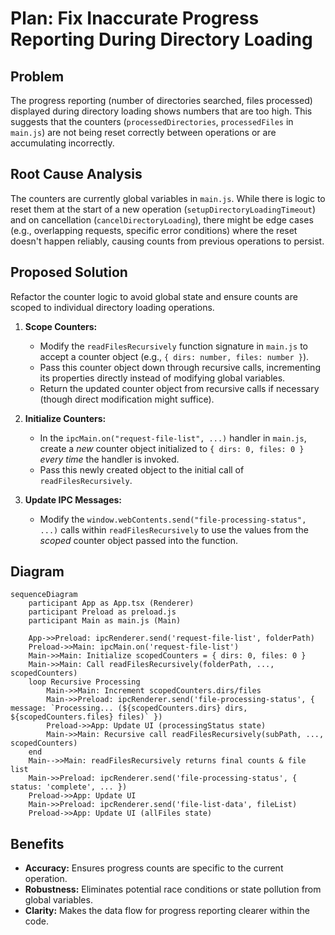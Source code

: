 # Plan: Fix Inaccurate Progress Reporting During Directory Loading

## Problem

The progress reporting (number of directories searched, files processed) displayed during directory loading shows numbers that are too high. This suggests that the counters (`processedDirectories`, `processedFiles` in `main.js`) are not being reset correctly between operations or are accumulating incorrectly.

## Root Cause Analysis

The counters are currently global variables in `main.js`. While there is logic to reset them at the start of a new operation (`setupDirectoryLoadingTimeout`) and on cancellation (`cancelDirectoryLoading`), there might be edge cases (e.g., overlapping requests, specific error conditions) where the reset doesn't happen reliably, causing counts from previous operations to persist.

## Proposed Solution

Refactor the counter logic to avoid global state and ensure counts are scoped to individual directory loading operations.

1.  **Scope Counters:**
    *   Modify the `readFilesRecursively` function signature in `main.js` to accept a counter object (e.g., `{ dirs: number, files: number }`).
    *   Pass this counter object down through recursive calls, incrementing its properties directly instead of modifying global variables.
    *   Return the updated counter object from recursive calls if necessary (though direct modification might suffice).

2.  **Initialize Counters:**
    *   In the `ipcMain.on("request-file-list", ...)` handler in `main.js`, create a *new* counter object initialized to `{ dirs: 0, files: 0 }` *every time* the handler is invoked.
    *   Pass this newly created object to the initial call of `readFilesRecursively`.

3.  **Update IPC Messages:**
    *   Modify the `window.webContents.send("file-processing-status", ...)` calls within `readFilesRecursively` to use the values from the *scoped* counter object passed into the function.

## Diagram

```mermaid
sequenceDiagram
    participant App as App.tsx (Renderer)
    participant Preload as preload.js
    participant Main as main.js (Main)

    App->>Preload: ipcRenderer.send('request-file-list', folderPath)
    Preload->>Main: ipcMain.on('request-file-list')
    Main->>Main: Initialize scopedCounters = { dirs: 0, files: 0 }
    Main->>Main: Call readFilesRecursively(folderPath, ..., scopedCounters)
    loop Recursive Processing
        Main->>Main: Increment scopedCounters.dirs/files
        Main->>Preload: ipcRenderer.send('file-processing-status', { message: `Processing... (${scopedCounters.dirs} dirs, ${scopedCounters.files} files)` })
        Preload->>App: Update UI (processingStatus state)
        Main->>Main: Recursive call readFilesRecursively(subPath, ..., scopedCounters)
    end
    Main-->>Main: readFilesRecursively returns final counts & file list
    Main->>Preload: ipcRenderer.send('file-processing-status', { status: 'complete', ... })
    Preload->>App: Update UI
    Main->>Preload: ipcRenderer.send('file-list-data', fileList)
    Preload->>App: Update UI (allFiles state)

```

## Benefits

*   **Accuracy:** Ensures progress counts are specific to the current operation.
*   **Robustness:** Eliminates potential race conditions or state pollution from global variables.
*   **Clarity:** Makes the data flow for progress reporting clearer within the code.